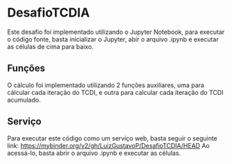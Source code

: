 # DesafioTCDIA
Este desafio foi implementado utilizando o Jupyter Notebook, para executar o código fonte, basta inicializar o Jupyter, abir
o arquivo .ipynb e executar as células de cima para baixo.

## Funções
O cálculo foi implementado utilizando 2 funções auxiliares, uma para cálcular cada iteração do TCDI, e outra para calcular
cada iteração do TCDI acumulado.

## Serviço
Para executar este código como um serviço web, basta seguir o seguinte link:
https://mybinder.org/v2/gh/LuizGustavoP/DesafioTCDIA/HEAD
Ao acessá-lo, basta abrir o arquivo .ipynb e executar as células.
